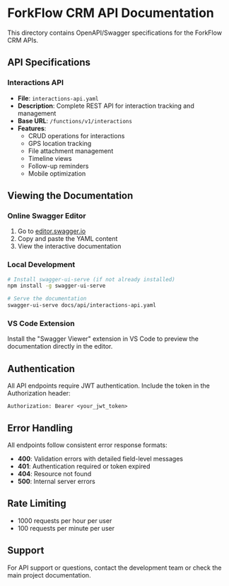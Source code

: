 # ForkFlow CRM API Documentation

This directory contains OpenAPI/Swagger specifications for the ForkFlow CRM APIs.

## API Specifications

### Interactions API
- **File**: `interactions-api.yaml`
- **Description**: Complete REST API for interaction tracking and management
- **Base URL**: `/functions/v1/interactions`
- **Features**:
  - CRUD operations for interactions
  - GPS location tracking
  - File attachment management
  - Timeline views
  - Follow-up reminders
  - Mobile optimization

## Viewing the Documentation

### Online Swagger Editor
1. Go to [editor.swagger.io](https://editor.swagger.io/)
2. Copy and paste the YAML content
3. View the interactive documentation

### Local Development
```bash
# Install swagger-ui-serve (if not already installed)
npm install -g swagger-ui-serve

# Serve the documentation
swagger-ui-serve docs/api/interactions-api.yaml
```

### VS Code Extension
Install the "Swagger Viewer" extension in VS Code to preview the documentation directly in the editor.

## Authentication

All API endpoints require JWT authentication. Include the token in the Authorization header:

```
Authorization: Bearer <your_jwt_token>
```

## Error Handling

All endpoints follow consistent error response formats:

- **400**: Validation errors with detailed field-level messages
- **401**: Authentication required or token expired
- **404**: Resource not found
- **500**: Internal server errors

## Rate Limiting

- 1000 requests per hour per user
- 100 requests per minute per user

## Support

For API support or questions, contact the development team or check the main project documentation.